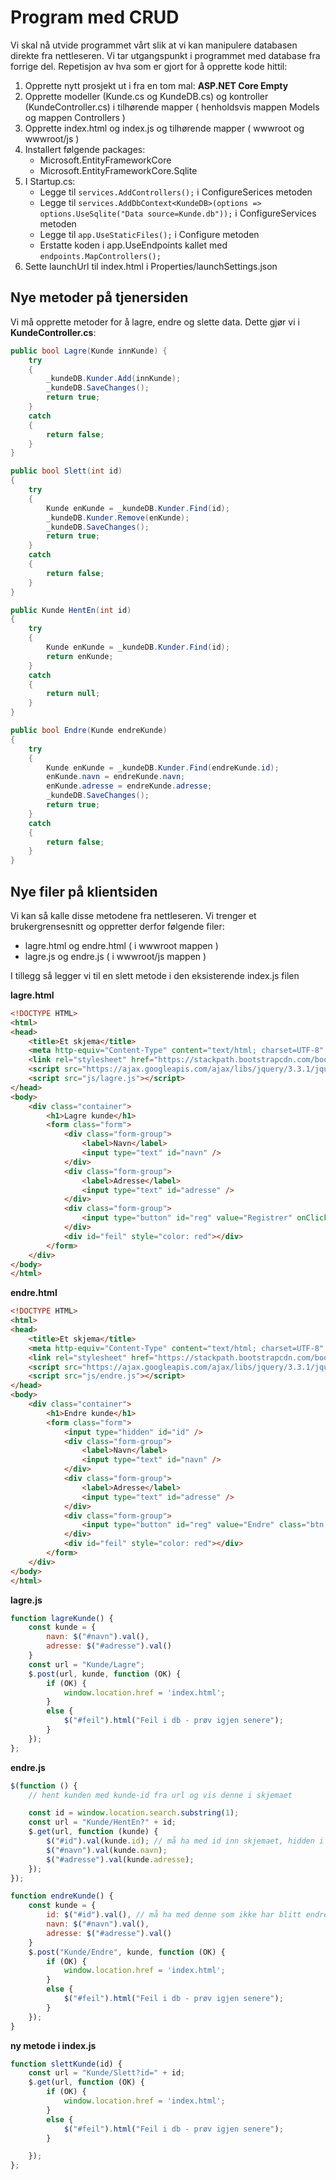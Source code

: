 # Program med CRUD

Vi skal nå utvide programmet vårt slik at vi kan manipulere databasen direkte fra nettleseren. Vi tar utgangspunkt i programmet med database fra forrige del. Repetisjon av hva som er gjort for å opprette kode hittil:

1. Opprette nytt prosjekt ut i fra en tom mal: **ASP.NET Core Empty**
2. Opprette modeller (Kunde.cs og KundeDB.cs) og kontroller (KundeController.cs) i tilhørende mapper ( henholdsvis mappen Models og mappen Controllers )
3. Opprette index.html og index.js og tilhørende mapper ( wwwroot og wwwroot/js )
4. Installert følgende packages:
    - Microsoft.EntityFrameworkCore 
    - Microsoft.EntityFrameworkCore.Sqlite
4. I Startup.cs:
    - Legge til `services.AddControllers();` i ConfigureSerices metoden
    - Legge til `services.AddDbContext<KundeDB>(options => options.UseSqlite("Data source=Kunde.db"));` i ConfigureServices metoden
    - Legge til `app.UseStaticFiles();` i Configure metoden
    - Erstatte koden i app.UseEndpoints kallet med `endpoints.MapControllers();`
5. Sette launchUrl til index.html i Properties/launchSettings.json

## Nye metoder på tjenersiden

Vi må opprette metoder for å lagre, endre og slette data. Dette gjør vi i **KundeController.cs**:

```cs
public bool Lagre(Kunde innKunde) {
    try
    {
        _kundeDB.Kunder.Add(innKunde);
        _kundeDB.SaveChanges();
        return true;
    }
    catch
    {
        return false;
    }
}

public bool Slett(int id)
{
    try
    {
        Kunde enKunde = _kundeDB.Kunder.Find(id);
        _kundeDB.Kunder.Remove(enKunde);
        _kundeDB.SaveChanges();
        return true;
    }
    catch
    {
        return false;
    }
}

public Kunde HentEn(int id)
{
    try
    {
        Kunde enKunde = _kundeDB.Kunder.Find(id);
        return enKunde;
    }
    catch
    {
        return null;
    }
}

public bool Endre(Kunde endreKunde)
{
    try
    {
        Kunde enKunde = _kundeDB.Kunder.Find(endreKunde.id);
        enKunde.navn = endreKunde.navn;
        enKunde.adresse = endreKunde.adresse;
        _kundeDB.SaveChanges();
        return true;
    }
    catch
    {
        return false;
    }
}
```


## Nye filer på klientsiden

Vi kan så kalle disse metodene fra nettleseren. Vi trenger et brukergrensesnitt og oppretter derfor følgende filer:

- lagre.html og endre.html ( i wwwroot mappen )
- lagre.js og endre.js ( i wwwroot/js mappen )

I tillegg så legger vi til en slett metode i den eksisterende index.js filen

**lagre.html**

```html
<!DOCTYPE HTML>
<html>
<head>
    <title>Et skjema</title>
    <meta http-equiv="Content-Type" content="text/html; charset=UTF-8" />
    <link rel="stylesheet" href="https://stackpath.bootstrapcdn.com/bootstrap/2.3.1/css/bootstrap.min.css">
    <script src="https://ajax.googleapis.com/ajax/libs/jquery/3.3.1/jquery.min.js"></script>
    <script src="js/lagre.js"></script>
</head>
<body>
    <div class="container">
        <h1>Lagre kunde</h1>
        <form class="form">
            <div class="form-group">
                <label>Navn</label>
                <input type="text" id="navn" />
            </div>
            <div class="form-group">
                <label>Adresse</label>
                <input type="text" id="adresse" />
            </div>
            <div class="form-group">
                <input type="button" id="reg" value="Registrer" onClick="lagreKunde()" class="btn btn-primary" />
            </div>
            <div id="feil" style="color: red"></div>
        </form>
    </div>
</body>
</html>
```

**endre.html**

```html
<!DOCTYPE HTML>
<html>
<head>
    <title>Et skjema</title>
    <meta http-equiv="Content-Type" content="text/html; charset=UTF-8" />
    <link rel="stylesheet" href="https://stackpath.bootstrapcdn.com/bootstrap/2.3.1/css/bootstrap.min.css">
    <script src="https://ajax.googleapis.com/ajax/libs/jquery/3.3.1/jquery.min.js"></script>
    <script src="js/endre.js"></script>
</head>
<body>
    <div class="container">
        <h1>Endre kunde</h1>
        <form class="form">
            <input type="hidden" id="id" />
            <div class="form-group">
                <label>Navn</label>
                <input type="text" id="navn" />
            </div>
            <div class="form-group">
                <label>Adresse</label>
                <input type="text" id="adresse" />
            </div>
            <div class="form-group">
                <input type="button" id="reg" value="Endre" class="btn btn-primary" onclick="endreKunde()" />
            </div>
            <div id="feil" style="color: red"></div>
        </form>
    </div>
</body>
</html>
```

**lagre.js**

```js
function lagreKunde() {
    const kunde = {
        navn: $("#navn").val(),
        adresse: $("#adresse").val()
    }
    const url = "Kunde/Lagre";
    $.post(url, kunde, function (OK) {
        if (OK) {
            window.location.href = 'index.html';
        }
        else {
            $("#feil").html("Feil i db - prøv igjen senere");
        }
    });
};
```

**endre.js**

```js
$(function () {
    // hent kunden med kunde-id fra url og vis denne i skjemaet

    const id = window.location.search.substring(1);
    const url = "Kunde/HentEn?" + id;
    $.get(url, function (kunde) {
        $("#id").val(kunde.id); // må ha med id inn skjemaet, hidden i html
        $("#navn").val(kunde.navn);
        $("#adresse").val(kunde.adresse);
    });
});

function endreKunde() {
    const kunde = {
        id: $("#id").val(), // må ha med denne som ikke har blitt endret for å vite hvilken kunde som skal endres
        navn: $("#navn").val(),
        adresse: $("#adresse").val()
    }
    $.post("Kunde/Endre", kunde, function (OK) {
        if (OK) {
            window.location.href = 'index.html';
        }
        else {
            $("#feil").html("Feil i db - prøv igjen senere");
        }
    });
}
```

**ny metode i index.js**

```js
function slettKunde(id) {
    const url = "Kunde/Slett?id=" + id;
    $.get(url, function (OK) {
        if (OK) {
            window.location.href = 'index.html';
        }
        else {
            $("#feil").html("Feil i db - prøv igjen senere");
        }

    });
};
```
